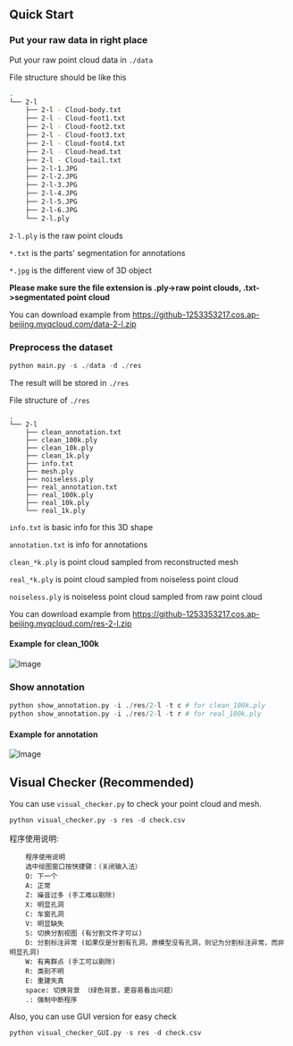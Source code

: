 ## Quick Start
### Put your raw data in right place
Put your raw point cloud data in ```./data```

File structure should be like this
```bash
.
└── 2-l
    ├── 2-l - Cloud-body.txt
    ├── 2-l - Cloud-foot1.txt
    ├── 2-l - Cloud-foot2.txt
    ├── 2-l - Cloud-foot3.txt
    ├── 2-l - Cloud-foot4.txt
    ├── 2-l - Cloud-head.txt
    ├── 2-l - Cloud-tail.txt
    ├── 2-l-1.JPG
    ├── 2-l-2.JPG
    ├── 2-l-3.JPG
    ├── 2-l-4.JPG
    ├── 2-l-5.JPG
    ├── 2-l-6.JPG
    └── 2-l.ply
```

```2-l.ply``` is the raw point clouds

```*.txt``` is the parts' segmentation for annotations

```*.jpg``` is the different view of 3D object

**Please make sure the file extension is .ply->raw point clouds, .txt->segmentated point cloud**

You can download example from https://github-1253353217.cos.ap-beijing.myqcloud.com/data-2-l.zip

### Preprocess the dataset
```python
python main.py -s ./data -d ./res
```
The result will be stored in ```./res```

File structure of ```./res```
```
.
└── 2-l
    ├── clean_annotation.txt
    ├── clean_100k.ply
    ├── clean_10k.ply
    ├── clean_1k.ply
    ├── info.txt
    ├── mesh.ply
    ├── noiseless.ply
    ├── real_annotation.txt
    ├── real_100k.ply
    ├── real_10k.ply
    └── real_1k.ply
```
```info.txt``` is basic info for this 3D shape

```annotation.txt``` is info for annotations

```clean_*k.ply``` is point cloud sampled from reconstructed mesh

```real_*k.ply``` is point cloud sampled from noiseless point cloud

```noiseless.ply``` is noiseless point cloud sampled from raw point cloud

You can download example from https://github-1253353217.cos.ap-beijing.myqcloud.com/res-2-l.zip


#### Example for clean_100k
![Image](https://github-1253353217.cos.ap-beijing.myqcloud.com/clean_100k_eg.png)


### Show annotation 
```python
python show_annotation.py -i ./res/2-l -t c # for clean_100k.ply
python show_annotation.py -i ./res/2-l -t r # for real_100k.ply
```

#### Example for annotation

![Image](https://github-1253353217.cos.ap-beijing.myqcloud.com/annotations.png)

## Visual Checker (Recommended)
You can use ```visual_checker.py``` to check your point cloud and mesh.
```python 
python visual_checker.py -s res -d check.csv
```

程序使用说明:

        程序使用说明
        选中绘图窗口按快捷键：（关闭输入法）
        Q: 下一个
        A: 正常
        Z: 噪音过多 (手工难以剔除)
        X: 明显孔洞
        C: 车窗孔洞
        V: 明显缺失
        S: 切换分割视图 (有分割文件才可以)
        D: 分割标注异常 (如果仅是分割有孔洞，原模型没有孔洞，则记为分割标注异常，而非明显孔洞)
        W: 有离群点 (手工可以剔除)
        R: 类别不明
        E: 重建失真
        space: 切换背景 （绿色背景，更容易看出问题）
        .: 强制中断程序

Also, you can use GUI version for easy check
```python 
python visual_checker_GUI.py -s res -d check.csv
```